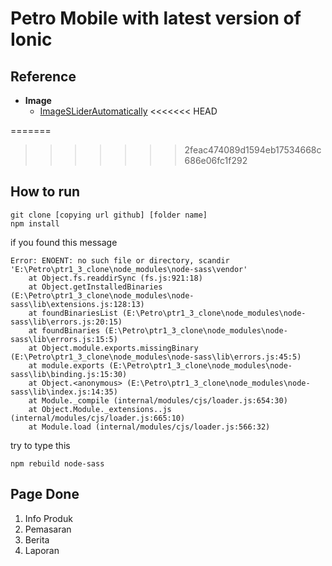# Petro Mobile with latest version of Ionic


## Reference

* **Image**
   * [ImageSLiderAutomatically](https://github.com/ahmadsolehin/Create-Autoplay-Slides-using-Ionic-2/tree/master/src/pages/home)
<<<<<<< HEAD


=======
   
>>>>>>> 2feac474089d1594eb17534668c686e06fc1f292
## How to run

 
````
git clone [copying url github] [folder name]
npm install

````
if you found this message

```
Error: ENOENT: no such file or directory, scandir 'E:\Petro\ptr1_3_clone\node_modules\node-sass\vendor'
    at Object.fs.readdirSync (fs.js:921:18)
    at Object.getInstalledBinaries (E:\Petro\ptr1_3_clone\node_modules\node-sass\lib\extensions.js:128:13)
    at foundBinariesList (E:\Petro\ptr1_3_clone\node_modules\node-sass\lib\errors.js:20:15)
    at foundBinaries (E:\Petro\ptr1_3_clone\node_modules\node-sass\lib\errors.js:15:5)
    at Object.module.exports.missingBinary (E:\Petro\ptr1_3_clone\node_modules\node-sass\lib\errors.js:45:5)
    at module.exports (E:\Petro\ptr1_3_clone\node_modules\node-sass\lib\binding.js:15:30)
    at Object.<anonymous> (E:\Petro\ptr1_3_clone\node_modules\node-sass\lib\index.js:14:35)
    at Module._compile (internal/modules/cjs/loader.js:654:30)
    at Object.Module._extensions..js (internal/modules/cjs/loader.js:665:10)
    at Module.load (internal/modules/cjs/loader.js:566:32)
```
try to type this

```
npm rebuild node-sass 
```

## Page Done
1. Info Produk
2. Pemasaran
3. Berita
4. Laporan